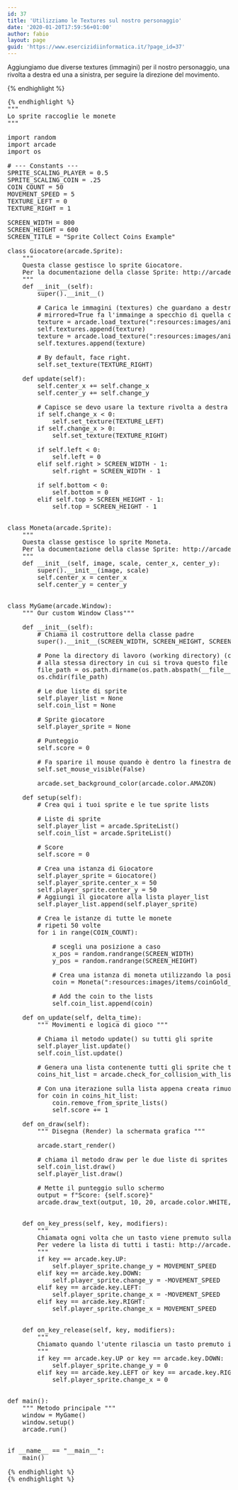 ```yaml
---
id: 37
title: 'Utilizziamo le Textures sul nostro personaggio'
date: '2020-01-20T17:59:56+01:00'
author: fabio
layout: page
guid: 'https://www.esercizidiinformatica.it/?page_id=37'
---
```


Aggiungiamo due diverse textures (immagini) per il nostro personaggio, una rivolta a destra ed una a sinistra, per seguire la direzione del movimento.

{% endhighlight %}
<pre class="wp-block-code">{% endhighlight %}
"""
Lo sprite raccoglie le monete
"""

import random
import arcade
import os

# --- Constants ---
SPRITE_SCALING_PLAYER = 0.5
SPRITE_SCALING_COIN = .25
COIN_COUNT = 50
MOVEMENT_SPEED = 5
TEXTURE_LEFT = 0
TEXTURE_RIGHT = 1

SCREEN_WIDTH = 800
SCREEN_HEIGHT = 600
SCREEN_TITLE = "Sprite Collect Coins Example"

class Giocatore(arcade.Sprite):
    """
    Questa classe gestisce lo sprite Giocatore.
    Per la documentazione della classe Sprite: http://arcade.academy/arcade.html?highlight=sprite#arcade.Sprite
    """
    def __init__(self):
        super().__init__()

        # Carica le immagini (textures) che guardano a destra e a sinistra
        # mirrored=True fa l'immainge a specchio di quella caricata
        texture = arcade.load_texture(":resources:images/animated_characters/female_person/femalePerson_walk0.png", mirrored=True, scale=SPRITE_SCALING_PLAYER)
        self.textures.append(texture)
        texture = arcade.load_texture(":resources:images/animated_characters/female_person/femalePerson_walk0.png", scale=SPRITE_SCALING_PLAYER)
        self.textures.append(texture)

        # By default, face right.
        self.set_texture(TEXTURE_RIGHT)
        
    def update(self):
        self.center_x += self.change_x
        self.center_y += self.change_y
        
        # Capisce se devo usare la texture rivolta a destra o quella rivolta a sinistra
        if self.change_x < 0:
            self.set_texture(TEXTURE_LEFT)
        if self.change_x > 0:
            self.set_texture(TEXTURE_RIGHT)

        if self.left < 0:
            self.left = 0
        elif self.right > SCREEN_WIDTH - 1:
            self.right = SCREEN_WIDTH - 1

        if self.bottom < 0:
            self.bottom = 0
        elif self.top > SCREEN_HEIGHT - 1:
            self.top = SCREEN_HEIGHT - 1
        
        
class Moneta(arcade.Sprite):
    """
    Questa classe gestisce lo sprite Moneta.
    Per la documentazione della classe Sprite: http://arcade.academy/arcade.html?highlight=sprite#arcade.Sprite
    """
    def __init__(self, image, scale, center_x, center_y):
        super().__init__(image, scale)
        self.center_x = center_x
        self.center_y = center_y
        

class MyGame(arcade.Window):
    """ Our custom Window Class"""

    def __init__(self):
        # Chiama il costruttore della classe padre
        super().__init__(SCREEN_WIDTH, SCREEN_HEIGHT, SCREEN_TITLE)

        # Pone la directory di lavoro (working directory) (ci serve per trovare i file delle immagini)
        # alla stessa directory in cui si trova questo file .py 
        file_path = os.path.dirname(os.path.abspath(__file__))
        os.chdir(file_path)

        # Le due liste di sprite
        self.player_list = None
        self.coin_list = None

        # Sprite giocatore
        self.player_sprite = None
        
        # Punteggio    
        self.score = 0

        # Fa sparire il mouse quando è dentro la finestra del videogioco.
        self.set_mouse_visible(False)

        arcade.set_background_color(arcade.color.AMAZON)

    def setup(self):
        # Crea qui i tuoi sprite e le tue sprite lists

        # Liste di sprite
        self.player_list = arcade.SpriteList()
        self.coin_list = arcade.SpriteList()

        # Score
        self.score = 0

        # Crea una istanza di Giocatore
        self.player_sprite = Giocatore()
        self.player_sprite.center_x = 50
        self.player_sprite.center_y = 50
        # Aggiungi il giocatore alla lista player_list
        self.player_list.append(self.player_sprite)

        # Crea le istanze di tutte le monete
        # ripeti 50 volte
        for i in range(COIN_COUNT): 
            
            # scegli una posizione a caso
            x_pos = random.randrange(SCREEN_WIDTH)
            y_pos = random.randrange(SCREEN_HEIGHT)
            
            # Crea una istanza di moneta utilizzando la posizione a caso
            coin = Moneta(":resources:images/items/coinGold_ul.png", SPRITE_SCALING_COIN, x_pos, y_pos)

            # Add the coin to the lists
            self.coin_list.append(coin)

    def on_update(self, delta_time):
        """ Movimenti e logica di gioco """

        # Chiama il metodo update() su tutti gli sprite
        self.player_list.update()
        self.coin_list.update()

        # Genera una lista contenente tutti gli sprite che toccano il giocadore (individuo le collisioni)
        coins_hit_list = arcade.check_for_collision_with_list(self.player_sprite, self.coin_list)

        # Con una iterazione sulla lista appena creata rimuoviamo gli sprite colpiti e incrementiamo il punteggio
        for coin in coins_hit_list:
            coin.remove_from_sprite_lists()
            self.score += 1

    def on_draw(self):
        """ Disegna (Render) la schermata grafica """
        
        arcade.start_render()
        
        # chiama il metodo draw per le due liste di sprites
        self.coin_list.draw()
        self.player_list.draw()

        # Mette il punteggio sullo schermo
        output = f"Score: {self.score}"
        arcade.draw_text(output, 10, 20, arcade.color.WHITE, 14)


    def on_key_press(self, key, modifiers):
        """
        Chiamata ogni volta che un tasto viene premuto sulla tastiera.
        Per vedere la lista di tutti i tasti: http://arcade.academy/arcade.key.html
        """
        if key == arcade.key.UP:
            self.player_sprite.change_y = MOVEMENT_SPEED
        elif key == arcade.key.DOWN:
            self.player_sprite.change_y = -MOVEMENT_SPEED
        elif key == arcade.key.LEFT:
            self.player_sprite.change_x = -MOVEMENT_SPEED
        elif key == arcade.key.RIGHT:
            self.player_sprite.change_x = MOVEMENT_SPEED


    def on_key_release(self, key, modifiers):
        """
        Chiamato quando l'utente rilascia un tasto premuto in precedenza
        """
        if key == arcade.key.UP or key == arcade.key.DOWN:
            self.player_sprite.change_y = 0
        elif key == arcade.key.LEFT or key == arcade.key.RIGHT:
            self.player_sprite.change_x = 0


def main():
    """ Metodo principale """
    window = MyGame()
    window.setup()
    arcade.run()


if __name__ == "__main__":
    main()

{% endhighlight %}
{% endhighlight %}